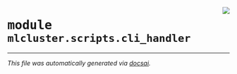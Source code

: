 <!-- markdownlint-disable -->

<a href="https://github.com/khulnasoft/mlcluster/blob/main/src/mlcluster/scripts/cli_handler.py#L0"><img align="right" style="float:right;" src="https://img.shields.io/badge/-source-cccccc?style=flat-square"></a>

# <kbd>module</kbd> `mlcluster.scripts.cli_handler`








---

_This file was automatically generated via [docsai](https://github.com/khulnasoft/docsai)._

